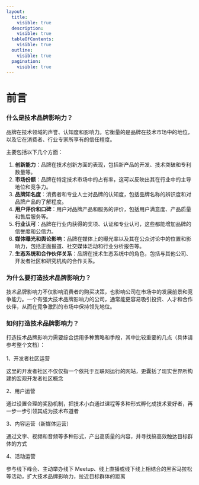 ```yaml
---
layout:
  title:
    visible: true
  description:
    visible: true
  tableOfContents:
    visible: true
  outline:
    visible: true
  pagination:
    visible: true
---
```


# 前言

### 什么是技术品牌影响力？ 

品牌在技术领域的声誉、认知度和影响力。它衡量的是品牌在技术市场中的地位，以及它在消费者、行业专家所享有的信任程度。

主要包括以下几个方面：

1. **创新能力**：品牌在技术创新方面的表现，包括新产品的开发、技术突破和专利数量等。
2. **市场份额**：品牌在特定技术市场中的占有率，这可以反映出其在行业中的主导地位和竞争力。
3. **品牌知名度**：消费者和专业人士对品牌的认知度，包括品牌名称的辨识度和对品牌产品的了解程度。
4. **用户评价和口碑**：用户对品牌产品和服务的评价，包括用户满意度、产品质量和售后服务等。
5. **行业认可**：品牌在行业内获得的奖项、认证和专业认可，这些都能增加品牌的信誉度和公信力。
6. **媒体曝光和舆论影响**：品牌在媒体上的曝光率以及其在公众讨论中的位置和影响力，包括正面报道、社交媒体活动和行业分析报告等。
7. **生态系统和合作伙伴关系**：品牌在技术生态系统中的角色，包括与其他公司、开发者社区和研究机构的合作关系。

### 为什么要打造技术品牌影响力？

技术品牌影响力不仅影响消费者的购买决策，也影响公司在市场中的发展前景和竞争能力。一个有强大技术品牌影响力的公司，通常能更容易吸引投资、人才和合作伙伴，从而在竞争激烈的市场中保持领先地位。



### 如何打造技术品牌影响力？

打造技术品牌影响力需要综合运用多种策略和手段，其中比较重要的几点（具体请参考整个文档）：\
\
1、开发者社区运营

这里的开发者社区不仅仅指一个依托于互联网运行的网站，更囊括了现实世界所构建的宏观开发者社区概念

2、用户运营

通过设置合理的奖励机制，把技术小白通过课程等多种形式孵化成技术爱好者，再一步一步引领其成为技术布道者

3、内容运营（新媒体运营）

通过文字、视频和音频等多种形式，产出高质量的内容，并寻找搞高效触达目标群体的方式

4、活动运营

参与线下峰会、主动举办线下 Meetup、线上直播或线下线上相结合的黑客马拉松等活动，扩大技术品牌影响力，拉近目标群体的距离

